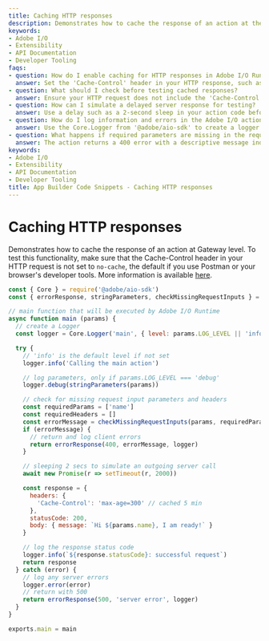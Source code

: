 ```yaml
---
title: Caching HTTP responses
description: Demonstrates how to cache the response of an action at the Gateway level in Adobe I/O Runtime and ensure proper headers for effective caching.
keywords:
- Adobe I/O
- Extensibility
- API Documentation
- Developer Tooling
faqs:
- question: How do I enable caching for HTTP responses in Adobe I/O Runtime?
  answer: Set the 'Cache-Control' header in your HTTP response, such as 'max-age=300' to cache for 5 minutes, and avoid sending 'no-cache' in requests.
- question: What should I check before testing cached responses?
  answer: Ensure your HTTP request does not include the 'Cache-Control: no-cache' header, which disables caching by default.
- question: How can I simulate a delayed server response for testing?
  answer: Use a delay such as a 2-second sleep in your action code before returning a response to mimic slow processing.
- question: How do I log information and errors in the Adobe I/O action?
  answer: Use the Core.Logger from '@adobe/aio-sdk' to create a logger instance and call its .info, .debug, and .error methods appropriately.
- question: What happens if required parameters are missing in the request?
  answer: The action returns a 400 error with a descriptive message indicating the missing input parameters.
keywords:
- Adobe I/O
- Extensibility
- API Documentation
- Developer Tooling
title: App Builder Code Snippets - Caching HTTP responses
---
```

# Caching HTTP responses

Demonstrates how to cache the response of an action at Gateway level. To test this functionality, make sure that the Cache-Control header in your HTTP request is not set to `no-cache`, the default if you use Postman or your browser's developer tools. More information is available [here](../../../guides/runtime_guides/throughput-tuning.md#caching-responses). 

```javascript
const { Core } = require('@adobe/aio-sdk')
const { errorResponse, stringParameters, checkMissingRequestInputs } = require('../utils')

// main function that will be executed by Adobe I/O Runtime
async function main (params) {
  // create a Logger
  const logger = Core.Logger('main', { level: params.LOG_LEVEL || 'info' })

  try {
    // 'info' is the default level if not set
    logger.info('Calling the main action')

    // log parameters, only if params.LOG_LEVEL === 'debug'
    logger.debug(stringParameters(params))

    // check for missing request input parameters and headers
    const requiredParams = ['name']
    const requiredHeaders = []
    const errorMessage = checkMissingRequestInputs(params, requiredParams, requiredHeaders)
    if (errorMessage) {
      // return and log client errors
      return errorResponse(400, errorMessage, logger)
    }

    // sleeping 2 secs to simulate an outgoing server call
    await new Promise(r => setTimeout(r, 2000))

    const response = {
      headers: {
        'Cache-Control': 'max-age=300' // cached 5 min
      },
      statusCode: 200,
      body: { message: `Hi ${params.name}, I am ready!` }
    }

    // log the response status code
    logger.info(`${response.statusCode}: successful request`)
    return response
  } catch (error) {
    // log any server errors
    logger.error(error)
    // return with 500
    return errorResponse(500, 'server error', logger)
  }
}

exports.main = main
```
